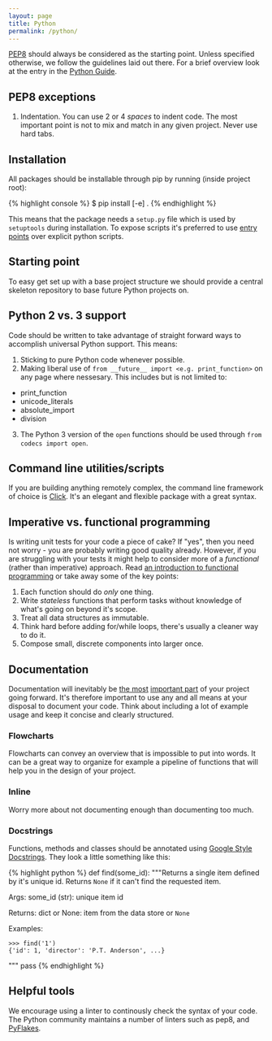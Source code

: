 ```yaml
---
layout: page
title: Python
permalink: /python/
---
```


[PEP8][pep8] should always be considered as the starting point. Unless specified otherwise, we follow the guidelines laid out there. For a brief overview look at the entry in the [Python Guide][python-guide#style].

## PEP8 exceptions
1. Indentation. You can use 2 or 4 *spaces* to indent code. The most important point is not to mix and match in any given project. Never use hard tabs.

## Installation
All packages should be installable through pip by running (inside project root):

{% highlight console %}
$ pip install [-e] .
{% endhighlight %}

This means that the package needs a ``setup.py`` file which is used by ``setuptools`` during installation. To expose scripts it's preferred to use [entry points][entry-points] over explicit python scripts.

## Starting point
To easy get set up with a base project structure we should provide a central skeleton repository to base future Python projects on.

## Python 2 vs. 3 support
Code should be written to take advantage of straight forward ways to accomplish universal Python support. This means:

1. Sticking to pure Python code whenever possible.
2. Making liberal use of ``from __future__ import <e.g. print_function>`` on any page where nessesary. This includes but is not limited to:
  - print_function
  - unicode_literals
  - absolute_import
  - division
3. The Python 3 version of the ``open`` functions should be used through ``from codecs import open``.

## Command line utilities/scripts
If you are building anything remotely complex, the command line framework of choice is [Click][click]. It's an elegant and flexible package with a great syntax.

## Imperative vs. functional programming
Is writing unit tests for your code a piece of cake? If "yes", then you need not worry - you are probably writing good quality already. However, if you are struggling with your tests it might help to consider more of a *functional* (rather than imperative) approach. Read [an introduction to functional programming][functional] or take away some of the key points:

1. Each function should do *only* one thing.
2. Write *stateless* functions that perform tasks without knowledge of what's going on beyond it's scope.
3. Treat all data structures as immutable.
4. Think hard before adding for/while loops, there's usually a cleaner way to do it.
5. Compose small, discrete components into larger once.

## Documentation
Documentation will inevitably be [the most][rdd] [important part][most-important-doc] of your project going forward. It's therefore important to use any and all means at your disposal to document your code. Think about including a lot of example usage and keep it concise and clearly structured.

### Flowcharts
Flowcharts can convey an overview that is impossible to put into words. It can be a great way to organize for example a pipeline of functions that will help you in the design of your project.

### Inline
Worry more about not documenting enough than documenting too much.

### Docstrings
Functions, methods and classes should be annotated using [Google Style Docstrings][google-doc]. They look a little something like this:

{% highlight python %}
def find(some_id):
  """Returns a single item defined by it's unique id. Returns
  ``None`` if it can't find the requested item.

  Args:
    some_id (str): unique item id

  Returns:
    dict or None: item from the data store or ``None``

  Examples:

    >>> find('1')
    {'id': 1, 'director': 'P.T. Anderson', ...}

  """
  pass
{% endhighlight %}

## Helpful tools
We encourage using a linter to continously check the syntax of your code. The Python community maintains a number of linters such as pep8, and [PyFlakes][pyflakes].

[pep8]: http://legacy.python.org/dev/peps/pep-0008/
[pyflakes]: https://pypi.python.org/pypi/pyflakes
[flake8]: https://pypi.python.org/pypi/flake8
[entry-points]: http://pythonhosted.org/setuptools/pkg_resources.html#entry-points
[click]: http://click.pocoo.org/
[python-guide#style]: http://docs.python-guide.org/en/latest/writing/style/
[google-doc]: http://sphinxcontrib-napoleon.readthedocs.org/en/latest/example_google.html
[functional]: http://www.smashingmagazine.com/2014/07/02/dont-be-scared-of-functional-programming/
[rdd]: http://tom.preston-werner.com/2010/08/23/readme-driven-development.html
[most-important-doc]: http://zachholman.com/posts/documentation/
